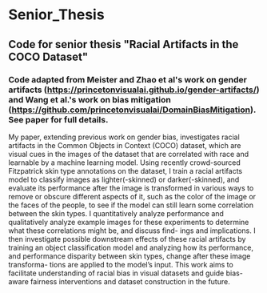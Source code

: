 # Senior_Thesis
## Code for senior thesis "Racial Artifacts in the COCO Dataset"
### Code adapted from Meister and Zhao et al's work on gender artifacts (https://princetonvisualai.github.io/gender-artifacts/) and Wang et al.'s work on bias mitigation (https://github.com/princetonvisualai/DomainBiasMitigation). See paper for full details.
My paper, extending previous work on gender bias, investigates racial artifacts in the
Common Objects in Context (COCO) dataset, which are visual cues in the images of
the dataset that are correlated with race and learnable by a machine learning model.
Using recently crowd-sourced Fitzpatrick skin type annotations on the dataset, I train
a racial artifacts model to classify images as lighter(-skinned) or darker(-skinned),
and evaluate its performance after the image is transformed in various ways to remove
or obscure different aspects of it, such as the color of the image or the faces of the
people, to see if the model can still learn some correlation between the skin types.
I quantitatively analyze performance and qualitatively analyze example images for
these experiments to determine what these correlations might be, and discuss find-
ings and implications. I then investigate possible downstream effects of these racial
artifacts by training an object classification model and analyzing how its performance,
and performance disparity between skin types, change after these image transforma-
tions are applied to the model’s input. This work aims to facilitate understanding of
racial bias in visual datasets and guide bias-aware fairness interventions and dataset
construction in the future.

